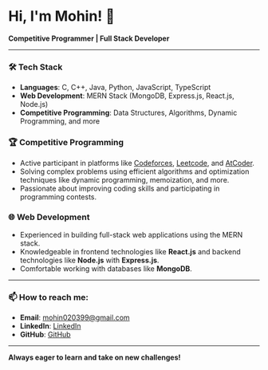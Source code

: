 # Hi, I'm Mohin! 👋

**Competitive Programmer | Full Stack Developer**

---

### 🛠 Tech Stack

- **Languages**: C, C++, Java, Python, JavaScript, TypeScript
- **Web Development**: MERN Stack (MongoDB, Express.js, React.js, Node.js)
- **Competitive Programming**: Data Structures, Algorithms, Dynamic Programming, and more

### 🏆 Competitive Programming

- Active participant in platforms like [Codeforces](https://codeforces.com/profile/MOHIN.CF), [Leetcode](https://leetcode.com/u/MOHIN_99/), and [AtCoder](https://atcoder.jp/).
- Solving complex problems using efficient algorithms and optimization techniques like dynamic programming, memoization, and more.
- Passionate about improving coding skills and participating in programming contests.

### 🌐 Web Development

- Experienced in building full-stack web applications using the MERN stack.
- Knowledgeable in frontend technologies like **React.js** and backend technologies like **Node.js** with **Express.js**.
- Comfortable working with databases like **MongoDB**.

---

### 📫 How to reach me:

- **Email**: mohin020399@gmail.com
- **LinkedIn**: [LinkedIn](https://linkedin.com/in/)
- **GitHub**: [GitHub](https://github.com/Eklas-Mohin)

---

**Always eager to learn and take on new challenges!**
